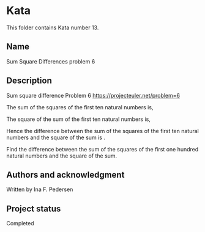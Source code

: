# Kata 
This folder contains Kata number 13.
## Name
Sum Square Differences problem 6

## Description
Sum square difference
Problem 6
https://projecteuler.net/problem=6


The sum of the squares of the first ten natural numbers is,

The square of the sum of the first ten natural numbers is,

Hence the difference between the sum of the squares of the first ten natural numbers and the square of the sum is .

Find the difference between the sum of the squares of the first one hundred natural numbers and the square of the sum.


## Authors and acknowledgment
Written by Ina F. Pedersen

## Project status
Completed